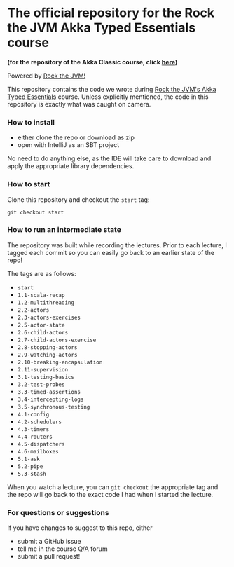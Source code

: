 # The official repository for the Rock the JVM Akka Typed Essentials course

**(for the repository of the Akka Classic course, click [here](https://github.com/rockthejvm/akka-classic-essentials))**

Powered by [Rock the JVM!](rockthejvm.com)

This repository contains the code we wrote during [Rock the JVM's Akka Typed Essentials](https://rockthejvm.com/p/akka-essentials) course. Unless explicitly mentioned, the code in this repository is exactly what was caught on camera.

### How to install
- either clone the repo or download as zip
- open with IntelliJ as an SBT project

No need to do anything else, as the IDE will take care to download and apply the appropriate library dependencies.

### How to start

Clone this repository and checkout the `start` tag:

```
git checkout start
```

### How to run an intermediate state

The repository was built while recording the lectures. Prior to each lecture, I tagged each commit so you can easily go back to an earlier state of the repo!

The tags are as follows:

* `start`
* `1.1-scala-recap`
* `1.2-multithreading`
* `2.2-actors`
* `2.3-actors-exercises`
* `2.5-actor-state`
* `2.6-child-actors`
* `2.7-child-actors-exercise`
* `2.8-stopping-actors`
* `2.9-watching-actors`
* `2.10-breaking-encapsulation`
* `2.11-supervision`
* `3.1-testing-basics`
* `3.2-test-probes`
* `3.3-timed-assertions`
* `3.4-intercepting-logs`
* `3.5-synchronous-testing`
* `4.1-config`
* `4.2-schedulers`
* `4.3-timers`
* `4.4-routers`
* `4.5-dispatchers`
* `4.6-mailboxes`
* `5.1-ask`
* `5.2-pipe`
* `5.3-stash`

When you watch a lecture, you can `git checkout` the appropriate tag and the repo will go back to the exact code I had when I started the lecture.

### For questions or suggestions

If you have changes to suggest to this repo, either
- submit a GitHub issue
- tell me in the course Q/A forum
- submit a pull request!

